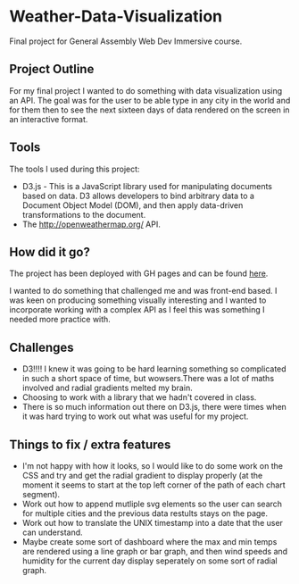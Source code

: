 # Weather-Data-Visualization

Final project for General Assembly Web Dev Immersive course. 


## Project Outline

For my final project I wanted to do something with data visualization using an API. The goal was for the user to be able type in any city in the world and for them then to see the next sixteen days of data rendered on the screen in an interactive format.


## Tools

The tools I used during this project:
- D3.js - This is a JavaScript library used for manipulating documents based on data. D3 allows developers to bind arbitrary data to a Document Object Model (DOM), and then apply data-driven transformations to the document.
- The http://openweathermap.org/ API.


## How did it go?

The project has been deployed with GH pages and can be found [here](http://gemmastiles.github.io/Weather-Data-Visualization/). 

I wanted to do something that challenged me and was front-end based. I was keen on  producing something visually interesting and I wanted to incorporate working with a complex API as I feel this was something I needed more practice with.


## Challenges

- D3!!!! I knew it was going to be hard learning something so complicated in such a short space of time, but wowsers.There was a lot of maths involved and radial gradients melted my brain. 
- Choosing to work with a library that we hadn't covered in class.
- There is so much information out there on D3.js, there were times when it was hard trying to work out what was useful for my project. 


## Things to fix / extra features

- I'm not happy with how it looks, so I would like to do some work on the CSS and try and get the radial gradient to display properly (at the moment it seems to start at the top left corner of the path of each chart segment).
- Work out how to append mutliple svg elements so the user can search for multiple cities and the previous data restults stays on the page.
- Work out how to translate the UNIX timestamp into a date that the user can understand.
- Maybe create some sort of dashboard where the max and min temps are rendered using a line graph or bar graph, and then wind speeds and humidity for the current day display seperately on some sort of radial graph. 

